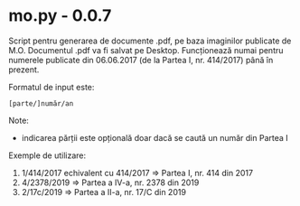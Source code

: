 # mo.py - 0.0.7
  
Script pentru generarea de documente .pdf, pe baza imaginilor publicate de M.O.
Documentul .pdf va fi salvat pe Desktop.
Funcționează numai pentru numerele publicate din 06.06.2017 (de la Partea I, nr. 414/2017)
până în prezent.
   
Formatul de input este:

	[parte/]număr/an
   
Note:
* indicarea părții este opțională doar dacă se caută un număr din Partea I
  
Exemple de utilizare:
  
1. 1/414/2017 echivalent cu 414/2017 => Partea I, nr. 414 din 2017
2. 4/2378/2019 => Partea a IV-a, nr. 2378 din 2019
3. 2/17c/2019 => Partea a II-a, nr. 17/C din 2019
